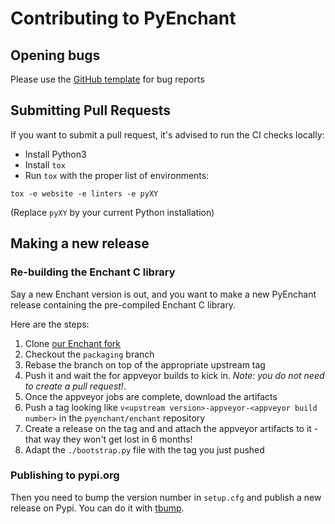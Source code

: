 # Contributing to PyEnchant

## Opening bugs

Please use the [GitHub template](./.github/ISSUE_TEMPLATE/bug_report.md) for bug reports

## Submitting Pull Requests

If you want to submit a pull request, it's advised to run the CI checks locally:

* Install Python3
* Install `tox`
* Run `tox` with the proper list of environments:

```console
tox -e website -e linters -e pyXY
```

(Replace `pyXY` by your current Python installation)


## Making a new release

### Re-building the Enchant C library

Say a new Enchant version is out, and you want to make a new PyEnchant
release containing the pre-compiled Enchant C library.

Here are the steps:

1. Clone [our Enchant fork](https://github.com/pyenchant/enchant)
1. Checkout the `packaging` branch
1. Rebase the branch on top of the appropriate upstream tag
1. Push it and wait the for appveyor builds to kick in. _Note: you do not need to create a pull request!_.
1. Once the appveyor jobs are complete, download the artifacts
1. Push a tag looking like `v<upstream version>-appveyor-<appveyor build number>` in the `pyenchant/enchant` repository
1. Create a release on the tag and and attach the appveyor artifacts to it - that way they won't get lost in 6 months!
1. Adapt the `./bootstrap.py` file with the tag you just pushed

### Publishing to pypi.org

Then you need to bump the version number in `setup.cfg` and publish a new release on Pypi. You can do it
with [tbump](https://github.com/TankerHQ/tbump).
